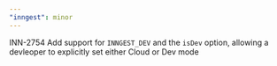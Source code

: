 ```yaml
---
"inngest": minor
---
```


INN-2754 Add support for `INNGEST_DEV` and the `isDev` option, allowing a devleoper to explicitly set either Cloud or Dev mode
